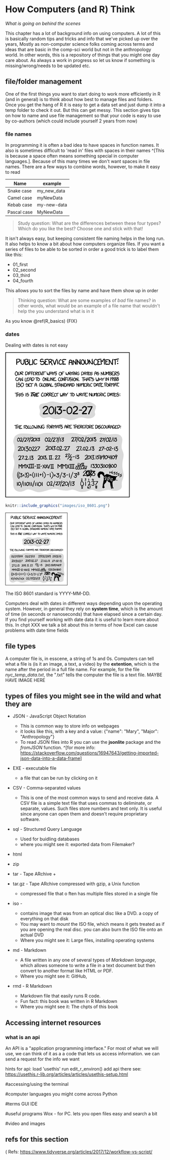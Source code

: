 # How Computers (and R) Think

*What is going on behind the scenes*

This chapter has a lot of background info on using computers. A lot of this is basically random tips and tricks and info that we've picked up over the years, Mostly as non-computer science folks coming across terms and ideas that are basic in the comp-sci world but not in the anthropology world. In other words, this is a repository of things that you might one day care about. As always a work in progress so let us know if something is missing/wrong/needs to be updated etc.


## file/folder management

One of the first things you want to start doing to work more efficiently in R (and in general) is to think about how best to manage files and folders. Once you get the hang of R it is easy to get a data set and just dump it into a temp folder to check it out. But this can get messy. This section gives tips on how to name and use file management so that your code is easy to use by co-authors (which could include yourself 2 years from now)

### file names

In programming it is often a bad idea to have spaces in function names. It also is sometimes difficult to 'read in' files with spaces in their names ^[This is because a space often means something special in computer languages.]. Because of this many times we don't want spaces in file names. There are a few ways to combine words, however, to make it easy to read

Name       | example
---------- | -----------
Snake case | my_new_data
Camel case | myNewData
Kebab case | my-new-data
Pascal case| MyNewData



> Study question: What are the differences between these four types? Which do you like the best? Choose one and stick with that!

It isn't always easy, but keeping consistent file naming helps in the long run. It also helps to know a bit about how computers organize files. If you want a series of files to be able to be sorted in order a good trick is to label them like this:

* 01_first
* 02_second
* 03_third
* 04_fourth

This allows you to sort the files by name and have them show up in order


> Thinking question: What are some examples of *bad* file names? in other words, what would be an example of a file name that wouldn't help the you understand what is in it


As you know \@ref(R_basics) {FIX}





### dates

Dealing with dates is not easy

![](images/iso_8601.png)


```r
knitr::include_graphics("images/iso_8601.png")
```

<img src="images/iso_8601.png" width="196" />

The ISO 8601 standard is YYYY-MM-DD.

Computers deal with dates in different ways depending upon the operating system. However, in general they rely on **system time**, which is the amount of time (in seconds or nanoseconds) that have elapsed since a certain day. If you find yourself working with date data it is useful to learn more about this. In chpt XXX we talk a bit about this in terms of how Excel can cause problems with date time fields







## file types

A computer file is, in esscene, a string of 1s and 0s. Computers can tell what a file is (is it an image, a text, a video) by the **extention**, which is the name after the period in a full file name. For example, for the file *nyc_temp_data.txt*, the ".txt" tells the computer the file is a text file.  MAYBE HAVE IMAGE HERE




## types of files you might see in the wild and what they are

* JSON - JavaScript Object Notation 
  + This is common way to store info on webpages
  + it looks like this, with a key and a value: {"name": "Mary", "Major": "Anthropology"}
  + To read JSON files into R you can use the **jsonlite** package and the *fromJSON* function. ^[for more info: https://stackoverflow.com/questions/16947643/getting-imported-json-data-into-a-data-frame] 


* EXE - executable file
  + a file that can be run by clicking on it

* CSV - Comma-separated values
  + This is one of the most common ways to send and receive data. A CSV file is a simple text file that uses commas to deliminate, or separate, values. Such files store numbers and text only. It is useful since anyone can open them and doesn't require proprietary software.
  
  
* sql -  Structured Query Language
  + Used for buidling databases
  + where you might see it: exported data from Filemaker?

* html

* zip

* tar - Tape ARchive
  + 
  

* tar.gz - Tape ARchive compressed with gzip, a Unix function 
  + compressed file that o ften has multiple files stored in a single file

* iso - 
  + contains image that was from an optical disc like a DVD. a copy of everything on that disk
  + You may want to *mount* the ISO file, which means  it gets treated as if you are opening the real disc. you can also burn the ISO file onto an actual DVD
  + Where you might see it:  Large files, installing operating systems
  
* md - Markdown
  + A file written in any one of several types of *Markdown language*, which allows someone to write a file in a text document but then convert to another format like HTML or PDF. 
  + Where you might see it: GitHub,
  
  
* rmd - R Markdown
  + Markdown file that easily runs R code.
  + Fun fact: this book was written in R Markdown
  + Where you might see it: The chpts of this book

## Accessing internet resources


### what is an api

An API is a "application programming interface." For most of what we will use, we can think of it as a a code that lets us access information. we can send a request for the info we want 


hints for api:
load 'usethis'
run edit_r_environ()
add api there
see: https://usethis.r-lib.org/articles/articles/usethis-setup.html

#accessing/using the terminal

#computer languages you might come across
Python

#terms 
GUI
IDE

#useful programs
Wox  - for PC. lets you open files easy and search a bit

#video and images


## refs for this section

( Refs: https://www.tidyverse.org/articles/2017/12/workflow-vs-script/
